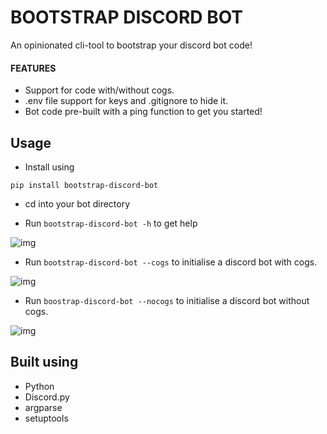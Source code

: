 # BOOTSTRAP DISCORD BOT

An opinionated cli-tool to bootstrap your discord bot code!

#### FEATURES

- Support for code with/without cogs.
- .env file support for keys and .gitignore to hide it.
- Bot code pre-built with a ping function to get you started!

## Usage

- Install using

```
pip install bootstrap-discord-bot
```

- cd into your bot directory

- Run `bootstrap-discord-bot -h` to get help

![img](https://i.ibb.co/vmgnDKD/Screenshot-from-2020-09-19-16-48-04.png)

- Run `bootstrap-discord-bot --cogs` to initialise a discord bot with cogs.

![img](https://i.ibb.co/JKJFT9h/unknown.png)

- Run `boostrap-discord-bot --nocogs` to initialise a discord bot without cogs.

![img](https://i.ibb.co/yfd7GKb/Screenshot-from-2020-09-19-16-54-13.png)

## Built using

- Python
- Discord.py
- argparse
- setuptools

